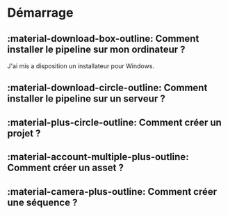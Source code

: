 # Démarrage


## :material-download-box-outline: Comment installer le pipeline sur mon ordinateur ?

J'ai mis a disposition un installateur pour Windows. 


## :material-download-circle-outline: Comment installer le pipeline sur un serveur ?

## :material-plus-circle-outline: Comment créer un projet ?

## :material-account-multiple-plus-outline: Comment créer un asset ?

## :material-camera-plus-outline: Comment créer une séquence ?